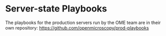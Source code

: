 # Server-state Playbooks

The playbooks for the production servers run by the OME team are in their own repository: https://github.com/openmicroscopy/prod-playbooks
